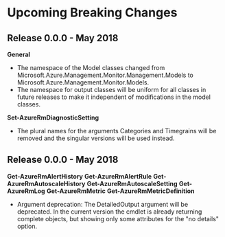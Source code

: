 <!--
    Please leave this section at the top of the breaking change documentation.

    New breaking changes should go under the section titled "Upcoming Breaking Changes", and should adhere to the following format:

    # Upcoming Breaking Changes

    ## Release X.0.0 - January 2017

    The following cmdlets were affected this release:

    **Cmdlet 1**
    - Description of what has changed

    ```powershell
    # Old
    # Sample of how the cmdlet was previously called

    # New
    # Sample of how the cmdlet should now be called
    ```

    Note: the above section follows the template found in the link below: 

    https://github.com/Azure/azure-powershell/blob/dev/documentation/breaking-changes/breaking-change-template.md
-->

# Upcoming Breaking Changes

## Release 0.0.0 - May 2018

**General**
- The namespace of the Model classes changed from Microsoft.Azure.Management.Monitor.Management.Models to Microsoft.Azure.Management.Monitor.Models.
- The namespace for output classes will be uniform for all classes in future releases to make it independent of modifications in the model classes.

**Set-AzureRmDiagnosticSetting**
- The plural names for the arguments Categories and Timegrains will be removed and the singular versions will be used instead.

## Release 0.0.0 - May 2018

**Get-AzureRmAlertHistory**
**Get-AzureRmAlertRule**
**Get-AzureRmAutoscaleHistory**
**Get-AzureRmAutoscaleSetting**
**Get-AzureRmLog**
**Get-AzureRmMetric**
**Get-AzureRmMetricDefinition**
- Argument deprecation: The DetailedOutput argument will be deprecated. In the current version the cmdlet is already returning complete objects, but showing only some attributes for the "no details" option.